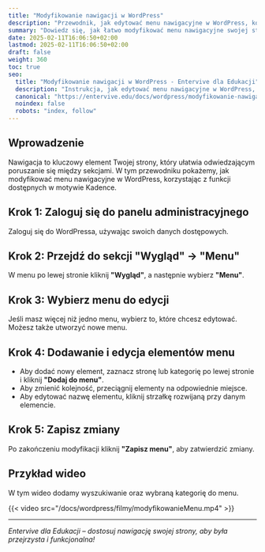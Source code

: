 ```yaml
---
title: "Modyfikowanie nawigacji w WordPress"
description: "Przewodnik, jak edytować menu nawigacyjne w WordPress, korzystając z wbudowanego narzędzia motywu Kadence."
summary: "Dowiedz się, jak łatwo modyfikować menu nawigacyjne swojej strony WordPress."
date: 2025-02-11T16:06:50+02:00
lastmod: 2025-02-11T16:06:50+02:00
draft: false
weight: 360
toc: true
seo:
  title: "Modyfikowanie nawigacji w WordPress - Entervive dla Edukacji"
  description: "Instrukcja, jak edytować menu nawigacyjne w WordPress, aby dostosować stronę do swoich potrzeb."
  canonical: "https://entervive.edu/docs/wordpress/modyfikowanie-nawigacji-w-wordpress"
  noindex: false
  robots: "index, follow"
---
```


## Wprowadzenie

Nawigacja to kluczowy element Twojej strony, który ułatwia odwiedzającym poruszanie się między sekcjami. W tym przewodniku pokażemy, jak modyfikować menu nawigacyjne w WordPress, korzystając z funkcji dostępnych w motywie Kadence.

## Krok 1: Zaloguj się do panelu administracyjnego

Zaloguj się do WordPressa, używając swoich danych dostępowych.

## Krok 2: Przejdź do sekcji "Wygląd" -> "Menu"

W menu po lewej stronie kliknij **"Wygląd"**, a następnie wybierz **"Menu"**.

## Krok 3: Wybierz menu do edycji

Jeśli masz więcej niż jedno menu, wybierz to, które chcesz edytować. Możesz także utworzyć nowe menu.

## Krok 4: Dodawanie i edycja elementów menu

- Aby dodać nowy element, zaznacz stronę lub kategorię po lewej stronie i kliknij **"Dodaj do menu"**.
- Aby zmienić kolejność, przeciągnij elementy na odpowiednie miejsce.
- Aby edytować nazwę elementu, kliknij strzałkę rozwijaną przy danym elemencie.

## Krok 5: Zapisz zmiany

Po zakończeniu modyfikacji kliknij **"Zapisz menu"**, aby zatwierdzić zmiany.

## Przykład wideo

W tym wideo dodamy wyszukiwanie oraz wybraną kategorię do menu.

{{< video src="/docs/wordpress/filmy/modyfikowanieMenu.mp4" >}}

---

_Entervive dla Edukacji – dostosuj nawigację swojej strony, aby była przejrzysta i funkcjonalna!_
